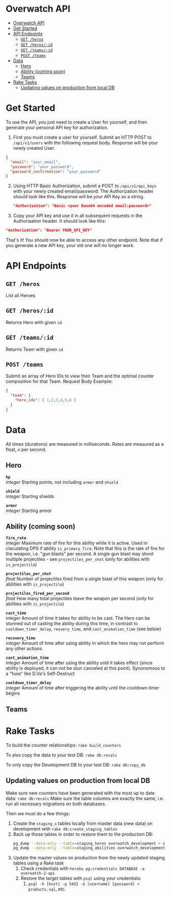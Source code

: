 # Overwatch API
- [Overwatch API](#overwatch-api)
- [Get Started](#get-started)
- [API Endpoints](#api-endpoints)
  - [`GET /heros`](#get-heros)
  - [`GET /heros/:id`](#get-herosid)
  - [`GET /teams/:id`](#get-teamsid)
  - [`POST /teams`](#post-teams)
- [Data](#data)
  - [Hero](#hero)
  - [Ability (coming soon)](#ability-coming-soon)
  - [Teams](#teams)
- [Rake Tasks](#rake-tasks)
  - [Updating values on production from local DB](#updating-values-on-production-from-local-db)

# Get Started

To use the API, you just need to create a User for yourself, and then generate your personal API key for authorization.

1. First you must create a user for yourself. Submit an HTTP POST to `/api/v1/users` with the following request body. Response will be your newly created User.
  ```json
  {
    "email": "your_email",
    "password": "your_password",
    "password_confirmation": "your_password"
  }
  ```
2. Using HTTP Basic Authorization, submit a POST to `/api/v1/api_keys` with your newly created email/password. The Authorization header should look like this. Response will be your API Key as a string.
   ```json
   "Authorization": "Basic <your Base64 encoded email:password>"
   ```
3. Copy your API key and use it in all subsequent requests in the Authoriaation header. It should look like this:
  ```json
  "Authorization": "Bearer YOUR_API_KEY"
  ```
That's it! You should now be able to access any other endpoint. Note that if you generate a new API key, your old one will no longer work.

# API Endpoints

## `GET /heros`
List all Heroes
## `GET /heros/:id`
Returns Hero with given `id`
## `GET /teams/:id`
Returns Team with given `id`
## `POST /teams`
Submit an array of Hero IDs to view their Team and the optimal counter composition for that Team.
Request Body Example:
  ```json
  {
    "team": {
      "hero_ids": [ 1,2,3,4,5,6 ]
    }
  }
  ```

# Data

All times (durations) are measured in milliseconds. Rates are measured as a float, *x* per second.

## Hero

__`hp`__  
*integer* Starting points, not including `armor` and `shield`

__`shield`__  
*integer* Starting shields

__`armor`__  
*integer* Starting armor


## Ability (coming soon)

__`fire_rate`__  
*integer* Maximum rate of fire for this ability while it is active. Used in claculating DPS if ability `is_primary_fire`.
Note that this is the rate of fire for the weapon, i.e. "gun blasts" per second. A single gun blast may shoot multiple projectiles - see `projectiles_per_shot` (only for abilities with `is_projectile`)

__`projectiles_per_shot`__  
*float* Number of projectiles fired from a single blast of this weapon (only for abilities with `is_projectile`)

__`projectiles_fired_per_second`__  
*float* How many total projectiles leave the weapon per second (only for abilities with `is_projectile`)

__`cast_time`__  
*integer* Amount of time it takes for ability to be cast. The Hero can be stunned out of casting the ability during this time, in contrast to `cooldown_timer_delay`, `reovery_time`, and `cast_animation_time` (see below)

__`recovery_time`__  
*integer* Amount of time after using ability in which the hero may not perform any other actions

__`cast_animation_time`__  
*integer* Amount of time after using the ability until it takes effect (since ability is deployed, it can not be stun canceled at this point). Synonomous to a "fuse" like D.Va's Self-Destruct

__`cooldown_timer_delay`__  
*integer* Amount of time after triggering the ability until the cooldown timer begins


## Teams

# Rake Tasks

To build the counter relationships:
`rake build_counters`

To also copy the data to your test DB:
`rake db:recalc`

To only copy the Development DB to your test DB:
`rake db:copy_db`

## Updating values on production from local DB

Make sure new counters have been generated with the most up to date data: `rake db:recalc`
Make sure the table columns are exactly the same, i.e. run all necessary migrations on both databases.

Then we must do a few things:

1. Create the `staging_x` tables locally from master data (new data) on development with `rake db:create_staging_tables`
2. Back up those tables in order to restore them to the production DB:
   ```bash
   pg_dump --data-only --table=staging_heros overwatch_development > staging_heros.sql
   pg_dump --data-only --table=staging_abilities overwatch_development > staging_abilities.sql
   ```
3. Update the master values on production from the newly updated staging tables using a Rake task
   1. Check credentials with `heroku pg:credentials DATABASE -a overwatch-2-api`
   2. Restore the target tables with `psql` using your credentials:
      1. `psql -h [host] -p 5432 -U [username] [password] < products.sql`, etc.
